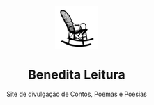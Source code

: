 
<p align="center"><mg src="./logo/logoBeneditaLeitura.png"></p>
<p align=center><img width="100px" src="./logo/logoBeneditaLeitura.png" alt=""></p>
<h1 align="center"> Benedita Leitura </h1>
<p align="center">Site de divulgação de Contos, Poemas e Poesias</p>


